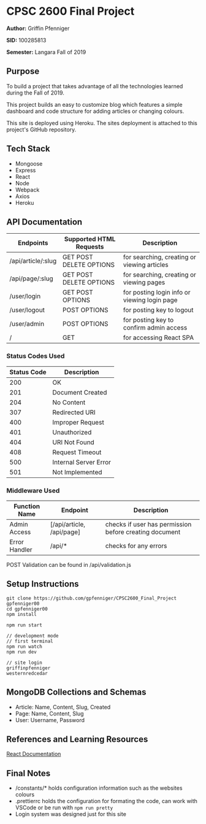 # CPSC 2600 Final Project

**Author:** 
Griffin Pfenniger

**SID:**
100285813

**Semester:**
Langara Fall of 2019

## Purpose

To build a project that takes advantage of all the technologies learned during the Fall of 2019.

This project builds an easy to customize blog which features a simple dashboard and code structure
for adding articles or changing colours.

This site is deployed using Heroku. The sites deployment is attached to this project's GitHub repository.

## Tech Stack

* Mongoose
* Express
* React
* Node
* Webpack
* Axios
* Heroku

## API Documentation

| Endpoints          | Supported HTML Requests | Description                                  |
| ------------------ | ----------------------- | -------------------------------------------- |
| /api/article/:slug | GET POST DELETE OPTIONS | for searching, creating or viewing articles  |
| /api/page/:slug    | GET POST DELETE OPTIONS | for searching, creating or viewing pages     |
| /user/login        | GET POST OPTIONS        | for posting login info or viewing login page |
| /user/logout       | POST OPTIONS            | for posting key to logout                    |
| /user/admin        | POST OPTIONS            | for posting key to confirm admin access      |
| /                  | GET                     | for accessing React SPA                      |

### Status Codes Used

| Status Code | Description           |
| ----------- | --------------------- |
| 200         | OK                    |
| 201         | Document Created      |
| 204         | No Content            |
| 307         | Redirected URI        |
| 400         | Improper Request      |
| 401         | Unauthorized          |
| 404         | URI Not Found         |
| 408         | Request Timeout       |
| 500         | Internal Server Error |
| 501         | Not Implemented       |

### Middleware Used

| Function Name | Endpoint                  | Description                                            |
| ------------- | ------------------------- | ------------------------------------------------------ |
| Admin Access  | [/api/article, /api/page] | checks if user has permission before creating document |
| Error Handler | /api/*                    | checks for any errors                                  |

POST Validation can be found in /api/validation.js

## Setup Instructions

```
git clone https://github.com/gpfenniger/CPSC2600_Final_Project gpfenniger00
cd gpfenniger00
npm install

npm run start

// development mode
// first terminal
npm run watch
npm run dev

// site login
griffinpfenniger
westernredcedar
```

## MongoDB Collections and Schemas

* Article: Name, Content, Slug, Created
* Page: Name, Content, Slug
* User: Username, Password

## References and Learning Resources

[React Documentation](https://reactjs.org/docs)

## Final Notes

* /constants/* holds configuration information such as the websites colours
* .prettierrc holds the configuration for formating the code, can work with VSCode or be run with `npm run pretty`
* Login system was designed just for this site 